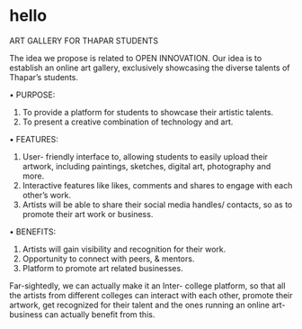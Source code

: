 # hello
ART GALLERY FOR THAPAR STUDENTS

The idea we propose is related to OPEN INNOVATION. 
Our idea is to establish an online art gallery, exclusively showcasing the diverse talents of Thapar’s students.

•	PURPOSE: 
1)	To provide a platform for students to showcase their artistic talents.
2) To present a creative combination of technology and art.

•	FEATURES: 
1)	User- friendly interface to, allowing students to easily upload their artwork, including paintings, sketches, digital art, photography and more.
2)	Interactive features like likes, comments and shares to engage with each other’s work.
3)	Artists will be able to share their social media handles/ contacts, so as to promote their art work or business.

•	BENEFITS:
1)	Artists will gain visibility and recognition for their work.
2)	Opportunity to connect with peers, & mentors.
3)	Platform to promote art related businesses.


Far-sightedly, we can actually make it an Inter- college platform, so that all the artists from different colleges can interact with each other, promote their artwork, get recognized for their talent and the ones running an online art- business can actually benefit from this.
